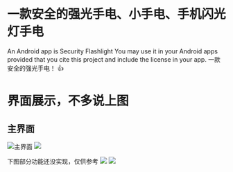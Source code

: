 # 一款安全的强光手电、小手电、手机闪光灯手电
An Android app is Security Flashlight You may use it in your Android apps provided that you cite  this  project and include the license in your app. 一款安全的强光手电！
:+1:


# 界面展示，不多说上图

## 主界面
![主界面](https://github.com/jeokwok/MyApplication/blob/master/Screenshot_2019-01-03-23-56-22-507_com.example.ad.png)
![](https://github.com/jeokwok/MyApplication/blob/master/Screenshot_2019-01-03-23-56-26-181_com.example.ad.png)

下图部分功能还没实现，仅供参考
![](https://github.com/jeokwok/MyApplication/blob/master/Screenshot_2019-01-03-23-56-30-369_com.example.ad.png)
![](https://github.com/jeokwok/MyApplication/blob/master/Screenshot_2019-01-03-23-56-34-274_com.example.ad.png)
